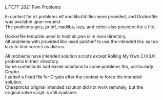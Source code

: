 LITCTF 2021 Pwn Problems  
  
In contest for all problems elf and libc/ld files were provided, and Dockerfile was available upon request.  
The problems gets, printf, madlibs, lazy, and editor also provided the c file.  
  
Dockerfile template used to host all pwn is in main directory.  
All problems with provided libc used patchelf to use the intended libc as too lazy to find correct os distros.  
  
All problems have intended solution scripts except Rolling My Own 2.0/3.0 problems in their directory.  
Some contestants had easier solutions to some problems tho, particularly Crypto.  
I added a fixed file for Crypto after the contest to force the intended solution.  
Cheaptricks original intended solution did not work remotely, but the original solve script is still available.  
